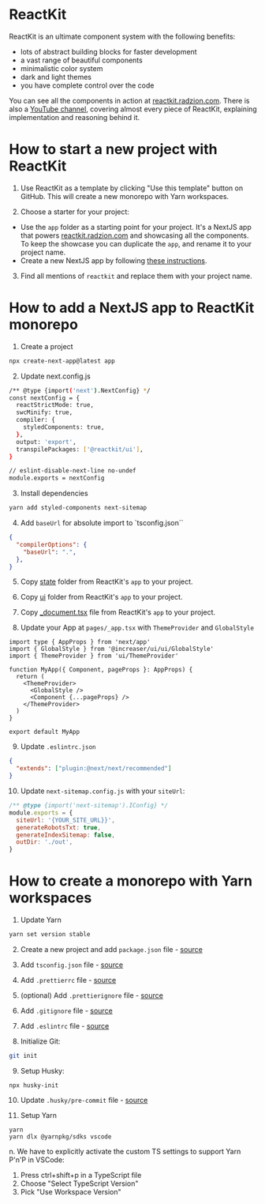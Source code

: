 # ReactKit

ReactKit is an ultimate component system with the following benefits:

- lots of abstract building blocks for faster development
- a vast range of beautiful components
- minimalistic color system
- dark and light themes
- you have complete control over the code

You can see all the components in action at [reactkit.radzion.com](https://reactkit.radzion.com). There is also a [YouTube channel](https://www.youtube.com/@radzion), covering almost every piece of ReactKit, explaining implementation and reasoning behind it.

# How to start a new project with ReactKit

1. Use ReactKit as a template by clicking "Use this template" button on GitHub. This will create a new monorepo with Yarn workspaces.

2. Choose a starter for your project:
  - Use the `app` folder as a starting point for your project. It's a NextJS app that powers [reactkit.radzion.com](https://reactkit.radzion.com) and showcasing all the components. To keep the showcase you can duplicate the `app`, and rename it to your project name.
  - Create a new NextJS app by following [these instructions](#how-to-add-a-nextjs-app-in-reactkit-monorepo).

3. Find all mentions of `reactkit` and replace them with your project name.


# How to add a NextJS app to ReactKit monorepo

1. Create a project

```sh
npx create-next-app@latest app
```

2. Update next.config.js

```sh
/** @type {import('next').NextConfig} */
const nextConfig = {
  reactStrictMode: true,
  swcMinify: true,
  compiler: {
    styledComponents: true,
  },
  output: 'export',
  transpilePackages: ['@reactkit/ui'],
}

// eslint-disable-next-line no-undef
module.exports = nextConfig
```

3. Install dependencies

```sh
yarn add styled-components next-sitemap
```

4. Add `baseUrl` for absolute import to `tsconfig.json``

```json
{
  "compilerOptions": {
    "baseUrl": ".",
  },
}

```

5. Copy [state](https://github.com/radzionc/reactkit/tree/main/app/state) folder from ReactKit's `app` to your project.

6. Copy [ui](https://github.com/radzionc/reactkit/tree/main/app/ui) folder from ReactKit's `app` to your project.

7. Copy [_document.tsx](https://github.com/radzionc/reactkit/tree/main/app/_document.tsx) file from ReactKit's `app` to your project.

8. Update your App at `pages/_app.tsx` with `ThemeProvider` and `GlobalStyle`

```tsx
import type { AppProps } from 'next/app'
import { GlobalStyle } from '@increaser/ui/ui/GlobalStyle'
import { ThemeProvider } from 'ui/ThemeProvider'

function MyApp({ Component, pageProps }: AppProps) {
  return (
    <ThemeProvider>
      <GlobalStyle />
      <Component {...pageProps} />
    </ThemeProvider>
  )
}

export default MyApp
```

9. Update `.eslintrc.json`

```json
{
  "extends": ["plugin:@next/next/recommended"]
}
```


10. Update `next-sitemap.config.js` with your `siteUrl`:

```js
/** @type {import('next-sitemap').IConfig} */
module.exports = {
  siteUrl: '{YOUR_SITE_URL}}',
  generateRobotsTxt: true,
  generateIndexSitemap: false,
  outDir: './out',
}
```

# How to create a monorepo with Yarn workspaces

1. Update Yarn

```sh
yarn set version stable
```

2. Create a new project and add `package.json` file - [source](./package.json)

3. Add `tsconfig.json` file - [source](./tsconfig.json)

4. Add `.prettierrc` file - [source](./.prettierrc)

5. (optional) Add `.prettierignore` file - [source](./.prettierignore)

6. Add `.gitignore` file - [source](./.gitignore)

7. Add `.eslintrc` file - [source](./.eslintrc)

8. Initialize Git:

```sh
git init
```

9. Setup Husky:

```
npx husky-init
```

10. Update `.husky/pre-commit` file - [source](./.husky/pre-commit)

11. Setup Yarn

```
yarn
yarn dlx @yarnpkg/sdks vscode
```

n. We have to explicitly activate the custom TS settings to support Yarn P'n'P in VSCode:

1. Press ctrl+shift+p in a TypeScript file
2. Choose "Select TypeScript Version"
3. Pick "Use Workspace Version"